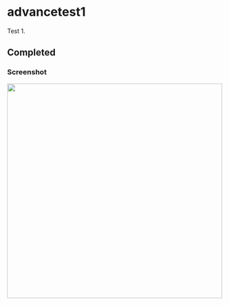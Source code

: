 # advancetest1

Test 1.

## Completed

### Screenshot
<img src = "https://user-images.githubusercontent.com/121153074/218704650-1cb9082d-d31a-4199-9579-e91d5f9ea8c9.png" height="500px"/>